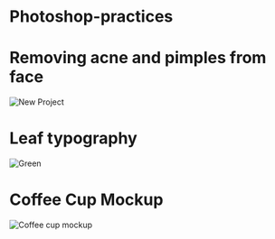 # Photoshop-practices
# Removing acne and pimples from face
![New Project](https://github.com/user-attachments/assets/344926e7-51de-439f-a1db-5f5b62214bae)
# Leaf typography
![Green](https://github.com/user-attachments/assets/6dc12dc5-ed18-45b5-b193-dc81f4ad6e3d)
# Coffee Cup Mockup
![Coffee cup mockup](https://github.com/user-attachments/assets/cb3738e0-53a9-4c85-9f01-a392ff75a39c)
